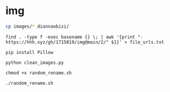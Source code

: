# img
```bash
cp images/* diannaobizi/
```

```
find . -type f -exec basename {} \; | awk '{print "- https://hhh.xyz/gh/1715819/img@main/2/" $1}' > file_urls.txt
```


```
pip install Pillow
```

```
python clean_images.py
```

```
chmod +x random_rename.sh
```

```
./random_rename.sh
```